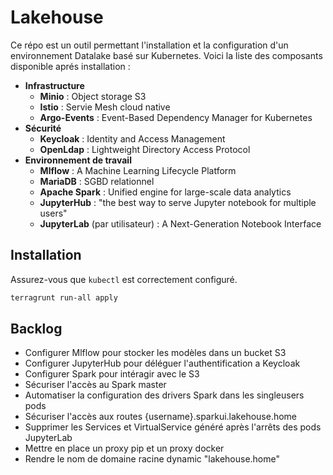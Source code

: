 # Lakehouse

Ce répo est un outil permettant l'installation et la configuration d'un environnement Datalake basé sur Kubernetes.
Voici la liste des composants disponible aprés installation :
- **Infrastructure**
    - **Minio** : Object storage S3
    - **Istio** : Servie Mesh cloud native
    - **Argo-Events** : Event-Based Dependency Manager for Kubernetes
- **Sécurité**
    - **Keycloak** : Identity and Access Management
    - **OpenLdap** : Lightweight Directory Access Protocol
- **Environnement de travail**
    - **Mlflow** : A Machine Learning Lifecycle Platform
    - **MariaDB** : SGBD relationnel
    - **Apache Spark** : Unified engine for large-scale data analytics
    - **JupyterHub** : "the best way to serve Jupyter notebook for multiple users"
    - **JupyterLab** (par utilisateur) : A Next-Generation Notebook Interface

## Installation

Assurez-vous que `kubectl` est correctement configuré.
```bash
terragrunt run-all apply
```

## Backlog

- Configurer Mlflow pour stocker les modèles dans un bucket S3
- Configurer JupyterHub pour déléguer l'authentification a Keycloak
- Configurer Spark pour intéragir avec le S3
- Sécuriser l'accès au Spark master
- Automatiser la configuration des drivers Spark dans les singleusers pods
- Sécuriser l'accès aux routes {username}.sparkui.lakehouse.home
- Supprimer les Services et VirtualService généré après l'arrêts des pods JupyterLab
- Mettre en place un proxy pip et un proxy docker
- Rendre le nom de domaine racine dynamic "lakehouse.home"
